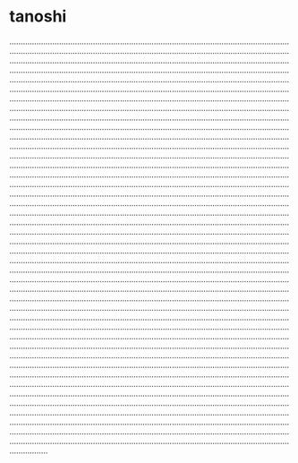 # tanoshi
.....................................................................................................................................................................................................................................................................................................................................................................................................................................................................................................................................................................................................................................................................................................................................................................................................................................................................................................................................................................................................................................................................................................................................................................................................................................................................................................................................................................................................................................................................................................................................................................................................................................................................................................................................................................................................................................................................................................................................................................................................................................................................................................................................................................................................................................................................................................................................................................................................................................................................................................................................................................................................................................................................................................................................................................................................................................................................................................................................................................................................................................................................................................................................................................................................................................................................................................................................................................................................................................................................................................................................................................................................................................................................................................................................................................................................................................................................................................................................................................................................................................................................................................................................................................................................................................................................................................................................................................................................................................................................................................................................................................................................................................................................................................................................................................................................................................................................................................................................................................................................................................................................................................................................................................................................................................................................................................................................................................................................................................................................................................................................................................